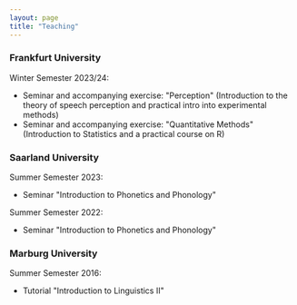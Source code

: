 ```yaml
---
layout: page
title: "Teaching"
---
```


### Frankfurt University

Winter Semester 2023/24:
- Seminar and accompanying exercise: "Perception" 
(Introduction to the theory of speech perception and practical intro into experimental methods)
- Seminar and accompanying exercise: "Quantitative Methods" 
(Introduction to Statistics and a practical course on R)


### Saarland University

Summer Semester 2023:
- Seminar "Introduction to Phonetics and Phonology"

Summer Semester 2022:
- Seminar "Introduction to Phonetics and Phonology"


### Marburg University
Summer Semester 2016:
- Tutorial "Introduction to Linguistics II"
